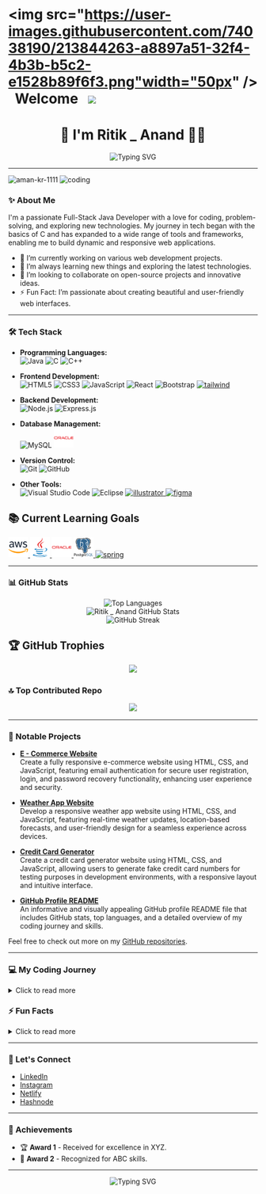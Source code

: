 # <img src="https://user-images.githubusercontent.com/74038190/213844263-a8897a51-32f4-4b3b-b5c2-e1528b89f6f3.png"width="50px" /> &nbsp; Welcome  &nbsp; <img src="https://user-images.githubusercontent.com/74038190/213844263-a8897a51-  32f4-4b3b-b5c2-e1528b89f6f3.png" width="50px" />


<h1 align="center">
  👋 I'm Ritik _ Anand 👨‍💻
</h1>

<p align="center">
  <img src="https://readme-typing-svg.herokuapp.com?size=30&duration=3000&color=007BFF&center=true&vCenter=true&lines=Full-Stack+Developer;Coding+Pragmatists;Tech+Explorer;Learning+New+Things!" alt="Typing SVG">
</p>

---
<img align="right" alt="coding" width="400" src="https://camo.githubusercontent.com/2366b34bb903c09617990fb5fff4622f3e941349e846ddb7e73df872a9d21233/68747470733a2f2f63646e2e6472696262626c652e636f6d2f75736572732f3733303730332f73637265656e73686f74732f363538313234332f6176656e746f2e676966">

<p align="left"> <img src="https://komarev.com/ghpvc/?username=RitikAnand02&label=Profile%20views&color=0e75b6&style=flat" alt="aman-kr-1111" /> </p>

### ✨ About Me

I'm a passionate Full-Stack Java Developer with a love for coding, problem-solving, and exploring new technologies. My journey in tech began with the basics of C and has expanded to a wide range of tools and frameworks, enabling me to build dynamic and responsive web applications.

- 🔭 I’m currently working on various web development projects.
- 🌱 I’m always learning new things and exploring the latest technologies.
- 👯 I’m looking to collaborate on open-source projects and innovative ideas.
- ⚡ Fun Fact: I’m passionate about creating beautiful and user-friendly web interfaces.

---

### 🛠️ Tech Stack
- **Programming Languages:**  
  ![Java](https://img.shields.io/badge/Java-%23ED8B00.svg?style=flat&logo=java&logoColor=white) 
  ![C](https://img.shields.io/badge/C-%2300599C.svg?style=flat&logo=c&logoColor=white) 
  ![C++](https://img.shields.io/badge/C++-%2300599C.svg?style=flat&logo=c%2B%2B&logoColor=white)

- **Frontend Development:**  
  ![HTML5](https://img.shields.io/badge/HTML5-%23E34F26.svg?style=flat&logo=html5&logoColor=white) 
  ![CSS3](https://img.shields.io/badge/CSS3-%231572B6.svg?style=flat&logo=css3&logoColor=white) 
  ![JavaScript](https://img.shields.io/badge/JavaScript-%23F7DF1E.svg?style=flat&logo=javascript&logoColor=black)
  ![React](https://img.shields.io/badge/React-%2361DAFB.svg?style=flat&logo=react&logoColor=black) 
  ![Bootstrap](https://img.shields.io/badge/Bootstrap-%23563D7C.svg?style=flat&logo=bootstrap&logoColor=white)
<a href="https://tailwindcss.com/" target="_blank" rel="noreferrer"> <img src="https://www.vectorlogo.zone/logos/tailwindcss/tailwindcss-icon.svg" alt="tailwind" width="40" height="40"/> </a> </p>

- **Backend Development:**  
  ![Node.js](https://img.shields.io/badge/Node.js-339933.svg?style=flat&logo=node.js&logoColor=white)
  ![Express.js](https://img.shields.io/badge/Express.js-404D59.svg?style=flat&logo=express&logoColor=white)

- **Database Management:**  
  ![MySQL](https://img.shields.io/badge/MySQL-4479A1.svg?style=flat&logo=mysql&logoColor=white)
  <a href="https://www.oracle.com/" target="_blank" rel="noreferrer"> <img src="https://raw.githubusercontent.com/devicons/devicon/master/icons/oracle/oracle-original.svg" alt="oracle" width="40" height="40"/> </a>

- **Version Control:**  
  ![Git](https://img.shields.io/badge/Git-F05032.svg?style=flat&logo=git&logoColor=white)
  ![GitHub](https://img.shields.io/badge/GitHub-181717.svg?style=flat&logo=github&logoColor=white)

- **Other Tools:**  
  ![Visual Studio Code](https://img.shields.io/badge/Visual%20Studio%20Code-0078D4.svg?style=flat&logo=visual-studio-code&logoColor=white)
  ![Eclipse](https://img.shields.io/badge/Eclipse%20Studio%20Code-0078D4.svg?style=flat&logo=Eclipse&logoColor=white)
   <a href="https://www.adobe.com/in/products/illustrator.html" target="_blank" rel="noreferrer"> <img src="https://www.vectorlogo.zone/logos/adobe_illustrator/adobe_illustrator-icon.svg" alt="illustrator" width="40" height="40"/> </a>
 <a href="https://www.figma.com/" target="_blank" rel="noreferrer"> <img src="https://www.vectorlogo.zone/logos/figma/figma-icon.svg" alt="figma" width="40" height="40"/> </a>
 
  
## 📚 Current Learning Goals

<a href="https://aws.amazon.com" target="_blank" rel="noreferrer"> <img src="https://raw.githubusercontent.com/devicons/devicon/master/icons/amazonwebservices/amazonwebservices-original-wordmark.svg" alt="aws" width="40" height="40"/> </a> <a href="https://www.java.com" target="_blank" rel="noreferrer"> <img src="https://raw.githubusercontent.com/devicons/devicon/master/icons/java/java-original.svg" alt="java" width="40" height="40"/> </a> <a href="https://www.oracle.com/" target="_blank" rel="noreferrer"> <img src="https://raw.githubusercontent.com/devicons/devicon/master/icons/oracle/oracle-original.svg" alt="oracle" width="40" height="40"/> </a> <a href="https://www.postgresql.org" target="_blank" rel="noreferrer"> <img src="https://raw.githubusercontent.com/devicons/devicon/master/icons/postgresql/postgresql-original-wordmark.svg" alt="postgresql" width="40" height="40"/> </a> <a href="https://spring.io/" target="_blank" rel="noreferrer"> <img src="https://www.vectorlogo.zone/logos/springio/springio-icon.svg" alt="spring" width="40" height="40"/> </a>


---

### 📊 GitHub Stats

<div align="center">
  <img src="https://github-readme-stats.vercel.app/api/top-langs/?username=RitikAnand02&layout=compact" alt="Top Languages">
</div>

<div align="center">
  <img src="https://github-readme-stats.vercel.app/api?username=RitikAnand02&show_icons=true&theme=radical" alt="Ritik _ Anand GitHub Stats">
</div>

<div align="center">
  <img src="https://streak-stats.demolab.com/?user=RitikAnand02&theme=dark&hide_border=true" alt="GitHub Streak">
</div>

## 🏆 GitHub Trophies
<div align="center">
  <img src="https://github-profile-trophy.vercel.app/?username=RitikAnand02&theme=radical&no-frame=false&no-bg=true&margin-w=4"/>
</div>

### 🔝 Top Contributed Repo
<div align="center">
  <img src="https://github-contributor-stats.vercel.app/api?username=RitikAnand02&limit=5&theme=dark&combine_all_yearly_contributions=true"/>
</div>

---

### 🚀 Notable Projects

- **[E - Commerce Website](https://online-bazzar.netlify.app/)**  
Create a fully responsive e-commerce website using HTML, CSS, and JavaScript, featuring email authentication for secure user registration, login, and password recovery functionality, enhancing user experience and security.

- **[Weather App Website](https://weather-app-project01.netlify.app/)**  
Develop a responsive weather app website using HTML, CSS, and JavaScript, featuring real-time weather updates, location-based forecasts, and user-friendly design for a seamless experience across devices.

- **[Credit Card Generator](https://credit-card-generator000.netlify.app/)**  
Create a credit card generator website using HTML, CSS, and JavaScript, allowing users to generate fake credit card numbers for testing purposes in development environments, with a responsive layout and intuitive interface.

- **[GitHub Profile README](https://github.com/RitikAnand02/GitHub-Profile-README)**  
  An informative and visually appealing GitHub profile README file that includes GitHub stats, top languages, and a detailed overview of my coding journey and skills.

Feel free to check out more on my [GitHub repositories](https://github.com/RitikAnand02).

---

### 💻 My Coding Journey
<details>
  <summary>Click to read more</summary>
  <p>Started with the basics of C, dabbled in Java and C++, and now building dynamic and responsive web applications with HTML, CSS, JavaScript, React, and Bootstrap. My journey in tech has been fueled by curiosity and the thrill of solving complex problems.</p>
</details>

### ⚡ Fun Facts
<details>
  <summary>Click to read more</summary>
  <ul>
    <li>Passionate about creating beautiful and user-friendly web interfaces.</li>
    <li>Always experimenting with new frameworks and libraries to stay ahead in the tech world.</li>
    <li>A firm believer in continuous learning and knowledge sharing.</li>
  </ul>
</details>

---

### 🤝 Let's Connect
- [LinkedIn](https://www.linkedin.com/in/ritik-anand-063b36313/)
- [Instagram](https://www.instagram.com/itz_ritik_agarwal_02/)
- [Netlify](https://app.netlify.com/teams/ritikanand02/sites)
- [Hashnode](https://hashnode.com/@Ritikanand02)

---

### 🏅 Achievements
- 🏆 **Award 1** - Received for excellence in XYZ.
- 🥇 **Award 2** - Recognized for ABC skills.

---

<p align="center">
  <img src="https://readme-typing-svg.herokuapp.com?size=30&duration=3000&color=FF0000&center=true&vCenter=true&lines=Thanks+for+visiting!" alt="Typing SVG">
</p>
